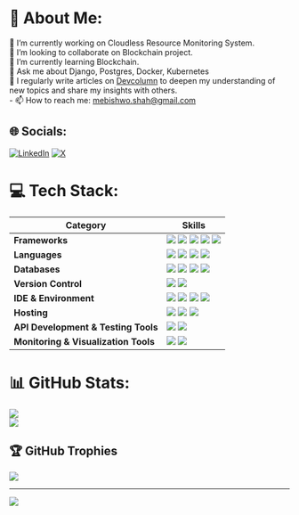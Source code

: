 # 💫 About Me:
🔭 I’m currently working on Cloudless Resource Monitoring System.<br>👯 I’m looking to collaborate on Blockchain project.<br>🌱 I’m currently learning Blockchain.<br>💬 Ask me about Django, Postgres, Docker, Kubernetes<br> 📝 I regularly write articles on <a href="https://www.devcolumn.com/">Devcolumn</a> to deepen my understanding of new topics and share my insights with others.<br>- 📫 How to reach me: mebishwo.shah@gmail.com


## 🌐 Socials:
[![LinkedIn](https://img.shields.io/badge/LinkedIn-%230077B5.svg?logo=linkedin&logoColor=white)](https://linkedin.com/in/https://www.linkedin.com/in/bishwo-shah/) [![X](https://img.shields.io/badge/X-black.svg?logo=X&logoColor=white)](https://x.com/https://x.com/ShahBishow) 

# 💻 Tech Stack:

| Category        | Skills        |
|-----------------|---------------|
| **Frameworks** | <img src="https://img.shields.io/badge/django-%23092E20.svg?style=for-the-badge&logo=django&logoColor=white"/>&nbsp;<img src="https://img.shields.io/badge/flask-%23000.svg?style=for-the-badge&logo=flask&logoColor=white"/>&nbsp;<img src="https://img.shields.io/badge/FastAPI-005571?style=for-the-badge&logo=fastapi"/>&nbsp;<img src="https://img.shields.io/badge/next.js-000000?style=for-the-badge&logo=nextdotjs&logoColor=white"/>&nbsp;<img src="https://img.shields.io/badge/React-20232A?style=for-the-badge&logo=react&logoColor=61DAFB"/> 
| **Languages** | <img src="https://img.shields.io/badge/python-3670A0?style=for-the-badge&logo=python&logoColor=ffdd54"/>&nbsp;<img src="https://img.shields.io/badge/JavaScript-323330?style=for-the-badge&logo=javascript&logoColor=F7DF1E"/>&nbsp;<img src="https://img.shields.io/badge/C%2B%2B-00599C?style=for-the-badge&logo=c%2B%2B&logoColor=white"/>&nbsp;<img src="https://img.shields.io/badge/java-%23ED8B00.svg?style=for-the-badge&logo=openjdk&logoColor=white"/>|
| **Databases** | <img src="https://img.shields.io/badge/postgres-%23316192.svg?style=for-the-badge&logo=postgresql&logoColor=white"/>&nbsp;<img src="https://img.shields.io/badge/MongoDB-4EA94B?style=for-the-badge&logo=mongodb&logoColor=white"/>&nbsp;<img src="https://img.shields.io/badge/InfluxDB-22ADF6?style=for-the-badge&logo=InfluxDB&logoColor=white"/>&nbsp;<img src="https://img.shields.io/badge/-ElasticSearch-005571?style=for-the-badge&logo=elasticsearch"/>|
| **Version Control** | <a href="https://github.com/bishwothakuri"><img src="https://img.shields.io/badge/GitHub-000000?style=for-the-badge&logo=github&logoColor=white"/></a>&nbsp;<img src="https://img.shields.io/badge/GitLab-FCA121?style=for-the-badge&logo=gitlab&logoColor=white"/> |
| **IDE & Environment** |<img src="https://img.shields.io/badge/VSCode-0078D4?style=for-the-badge&logo=visual%20studio%20code&logoColor=white"/>&nbsp;<img src="https://img.shields.io/badge/PyCharm-000000?style=for-the-badge&logo=pycharm&logoColor=white"/>&nbsp;<img src="https://img.shields.io/badge/Jupyter-F37626?style=for-the-badge&logo=jupyter&logoColor=white"/>&nbsp;<img src="https://img.shields.io/badge/IntelliJ_IDEA-000000?style=for-the-badge&logo=intellij-idea&logoColor=white"/> |
| **Hosting** | <img src="https://img.shields.io/badge/Heroku-430098?style=for-the-badge&logo=heroku&logoColor=white"/>&nbsp;<img src="https://img.shields.io/badge/Amazon_AWS-232F3E?style=for-the-badge&logo=amazon-aws&logoColor=white"/>&nbsp;<img src="https://img.shields.io/badge/Google%20Cloud-4285F4?style=for-the-badge&logo=google-cloud&logoColor=white"/>|
| **API Development & Testing Tools** | <img src="https://img.shields.io/badge/Postman-FF6C37?style=for-the-badge&logo=Postman&logoColor=white"/>&nbsp;<img src="https://img.shields.io/badge/Swagger-85EA2D?style=for-the-badge&logo=swagger&logoColor=black"/> |
| **Monitoring & Visualization Tools** | <img src="https://img.shields.io/badge/Prometheus-E6522C?style=for-the-badge&logo=prometheus&logoColor=white"/>&nbsp;<img src="https://img.shields.io/badge/Grafana-F46800?style=for-the-badge&logo=grafana&logoColor=white"/> |


# 📊 GitHub Stats:
![](https://github-readme-streak-stats.herokuapp.com/?user=bishwothakuri&theme=dark&hide_border=false)<br/>
![](https://github-readme-stats.vercel.app/api/top-langs/?username=bishwothakuri&theme=dark&hide_border=false&include_all_commits=true&count_private=true&layout=compact)

## 🏆 GitHub Trophies
![](https://github-profile-trophy.vercel.app/?username=bishwothakuri&theme=transparent&no-frame=false&no-bg=false&margin-w=4)

---
[![](https://visitcount.itsvg.in/api?id=bishwothakuri&icon=4&color=9)](https://visitcount.itsvg.in)

<!-- Proudly created with GPRM ( https://gprm.itsvg.in ) -->









